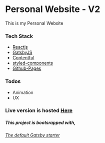 # Personal Website - V2

This is my Personal Website

### Tech Stack

- [Reactjs](https://reactjs.org/)
- [GatsbyJS](https://www.gatsbyjs.org/)
- [Contentful](https://www.contentful.com/)
- [styled-components](https://www.styled-components.com/)
- [Github-Pages](https://pages.github.com/)

### Todos

- Animation
- UX

### Live version is hosted [Here](http://thidasapankaja.me)

##### This project is bootsrapped with,

###### [The default Gatsby starter](http://gatsbyjs.github.io/gatsby-starter-default/)
